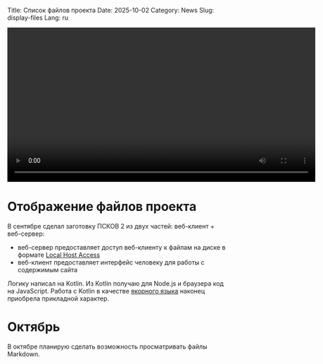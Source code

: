 Title: Список файлов проекта
Date: 2025-10-02
Category: News
Slug: display-files
Lang: ru

<video controls width="700">
    <source src="../../images/2025-10_display-files.mp4" type="video/mp4"/>
</video>


# Отображение файлов проекта

В сентябре сделал заготовку ПСКОВ 2 из двух частей: веб-клиент + веб-сервер:

* веб-сервер предоставляет доступ веб-клиенту к файлам на диске в формате [Local Host Access][lha]
* веб-клиент предоставляет интерфейс человеку для работы с содержимым сайта

Логику написал на Kotlin. Из Kotlin получаю для Node.js и браузера код на
JavaScript. Работа с Kotlin в качестве [якорного языка][year24]
наконец приобрела прикладной характер.

# Октябрь

В октябре планирую сделать возможность просматривать файлы Markdown.

[lha]: lha-jvm-macos.html
[year24]: year24.html
